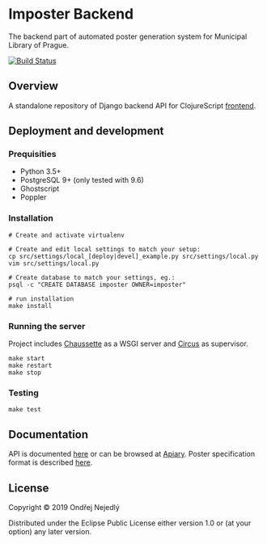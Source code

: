 # Imposter Backend

The backend part of automated poster generation system for 
Municipal Library of Prague.

[![Build Status](https://travis-ci.org/jsmesami/imposter-backend.svg?branch=master)](https://travis-ci.org/jsmesami/imposter-backend)

## Overview

A standalone repository of Django backend API for ClojureScript
[frontend](https://github.com/jsmesami/imposter-frontend). 

## Deployment and development

### Prequisities

* Python 3.5+
* PostgreSQL 9+ (only tested with 9.6)
* Ghostscript
* Poppler

### Installation

    # Create and activate virtualenv
    
    # Create and edit local settings to match your setup:
    cp src/settings/local_[deploy|devel]_example.py src/settings/local.py
    vim src/settings/local.py
    
    # Create database to match your settings, eg.:
    psql -c "CREATE DATABASE imposter OWNER=imposter"
    
    # run installation
    make install

### Running the server

Project includes [Chaussette](https://chaussette.readthedocs.io/) as a WSGI server 
and [Circus](https://circus.readthedocs.io/) as supervisor. 

    make start
    make restart
    make stop

### Testing

    make test

## Documentation

API is documented [here](docs/API.apib) or can be browsed at [Apiary](https://imposterapi.docs.apiary.io/).
Poster specification format is described [here](docs/SPEC.md).

## License

Copyright © 2019 Ondřej Nejedlý

Distributed under the Eclipse Public License either version 1.0 or 
(at your option) any later version.
